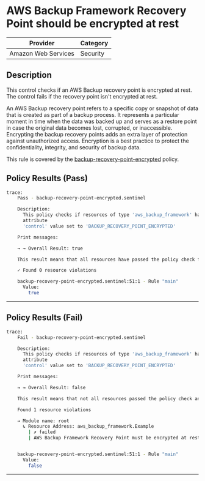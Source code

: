 # AWS Backup Framework Recovery Point should be encrypted at rest

| Provider            | Category  |
| ------------------- | --------  |
| Amazon Web Services |  Security |

## Description

This control checks if an AWS Backup recovery point is encrypted at rest. The control fails if the recovery point isn't encrypted at rest.

An AWS Backup recovery point refers to a specific copy or snapshot of data that is created as part of a backup process. It represents a particular moment in time when the data was backed up and serves as a restore point in case the original data becomes lost, corrupted, or inaccessible. Encrypting the backup recovery points adds an extra layer of protection against unauthorized access. Encryption is a best practice to protect the confidentiality, integrity, and security of backup data.

This rule is covered by the [backup-recovery-point-encrypted](../../policies/backup/backup-recovery-point-encrypted.sentinel) policy.

## Policy Results (Pass)

```bash
trace:
    Pass - backup-recovery-point-encrypted.sentinel

    Description:
      This policy checks if resources of type 'aws_backup_framework' have the
      attribute
      'control' value set to 'BACKUP_RECOVERY_POINT_ENCRYPTED'

    Print messages:

    → → Overall Result: true

    This result means that all resources have passed the policy check for the policy backup-recovery-point-encrypted.

    ✓ Found 0 resource violations

    backup-recovery-point-encrypted.sentinel:51:1 - Rule "main"
      Value:
        true
```

---

## Policy Results (Fail)

```bash
trace:
    Fail - backup-recovery-point-encrypted.sentinel

    Description:
      This policy checks if resources of type 'aws_backup_framework' have the
      attribute
      'control' value set to 'BACKUP_RECOVERY_POINT_ENCRYPTED'

    Print messages:

    → → Overall Result: false

    This result means that not all resources passed the policy check and the protected behavior is not allowed for the policy backup-recovery-point-encrypted.

    Found 1 resource violations

    → Module name: root
      ↳ Resource Address: aws_backup_framework.Example
        | ✗ failed
        | AWS Backup Framework Recovery Point must be encrypted at rest. Refer to https://docs.aws.amazon.com/securityhub/latest/userguide/backup-controls.html#backup-1 for more details.


    backup-recovery-point-encrypted.sentinel:51:1 - Rule "main"
      Value:
        false
```

---
